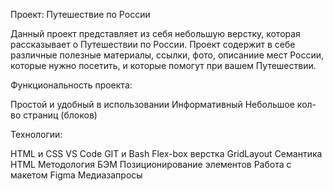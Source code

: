 Проект: Путешествие по России

Данный проект представляет из себя небольшую верстку, которая рассказывает о Путешествии по России. Проект содержит в себе различные полезные материалы, ссылки, фото, описаниие мест России, которые нужно посетить, и которые помогут при вашем Путешествии. 

Функциональность проекта:

Простой и удобный в использовании
Информативный
Небольшое кол-во страниц (блоков)

Технологии:

HTML и CSS
VS Code
GIT и Bash
Flex-box верстка
GridLayout
Семантика HTML
Методология БЭМ
Позиционирование элементов
Работа с макетом Figma
Медиазапросы










